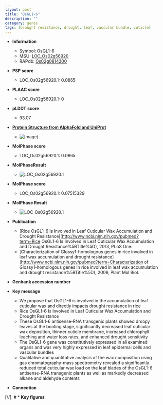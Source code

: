 ```yaml
---
layout: post
title: "OsGL1-6"
description: ""
category: genes
tags: [drought resistance, drought, leaf, vascular bundle, cuticle]
---
```


* **Information**  
    + Symbol: OsGL1-6  
    + MSU: [LOC_Os02g56920](http://rice.plantbiology.msu.edu/cgi-bin/ORF_infopage.cgi?orf=LOC_Os02g56920)  
    + RAPdb: [Os02g0814200](http://rapdb.dna.affrc.go.jp/viewer/gbrowse_details/irgsp1?name=Os02g0814200)  

* **PSP score**  
    + LOC_Os02g56920.1: 0.0865 

* **PLAAC score**  
    + LOC_Os02g56920.1: 0 

* **pLDDT score**
    + 93.07

* **[Protein Structure from AlphaFold and UniProt](https://www.uniprot.org/uniprotkb/Q6K3D8/entry#structure)**
    + ![image](https://ricepsp.github.io/images/Q6/AF-Q6K3D8-F1.png))

* **MolPhase score**
    + LOC_Os02g56920.1: 0.0865

* **MolPhaseResult**
    + ![LOC_Os02g56920.1](https://ricepsp.github.io/pictures/LOC_Os02g/LOC_Os02g56920.1.png)

* **MolPhase score**
    + LOC_Os02g56920.1: 0.07515329

* **MolPhase Result**
    + ![LOC_Os02g56920.1](https://304243504.github.io/Pictures/LOC_Os02g/LOC_Os02g56920.1.png)

* **Publication**  
    + [Rice OsGL1-6 Is Involved in Leaf Cuticular Wax Accumulation and Drought Resistance](http://www.ncbi.nlm.nih.gov/pubmed?term=Rice OsGL1-6 Is Involved in Leaf Cuticular Wax Accumulation and Drought Resistance%5BTitle%5D), 2013, PLoS One.
    + [Characterization of Glossy1-homologous genes in rice involved in leaf wax accumulation and drought resistance](http://www.ncbi.nlm.nih.gov/pubmed?term=Characterization of Glossy1-homologous genes in rice involved in leaf wax accumulation and drought resistance%5BTitle%5D), 2009, Plant Mol Biol.

* **Genbank accession number**  

* **Key message**  
    + We propose that OsGL1-6 is involved in the accumulation of leaf cuticular wax and directly impacts drought resistance in rice
    + Rice OsGL1-6 Is Involved in Leaf Cuticular Wax Accumulation and Drought Resistance
    + These OsGL1-6 antisense-RNA transgenic plants showed droopy leaves at the booting stage, significantly decreased leaf cuticular wax deposition, thinner cuticle membrane, increased chlorophyll leaching and water loss rates, and enhanced drought sensitivity
    + The OsGL1-6 gene was constitutively expressed in all examined organs and was very highly expressed in leaf epidermal cells and vascular bundles
    + Qualitative and quantitative analysis of the wax composition using gas chromatography-mass spectrometry revealed a significantly reduced total cuticular wax load on the leaf blades of the OsGL1-6 antisense-RNA transgenic plants as well as markedly decreased alkane and aldehyde contents

* **Connection**  

[//]: # * **Key figures**  


